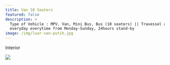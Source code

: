 ```yaml
---
title: Van 10 Seaters
featured: false
description: >
  Type of Vehicle : MPV, Van, Mini Bus, Bus (10 seaters) || Travessel available
  everyday everytime from Monday-Sunday, 24hours stand-by
image: /img/luar-van-putih.jpg
---
```

Interior

![](/img/dalam-van-putih.jpg)
